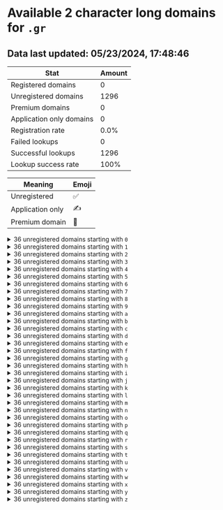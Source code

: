 # Available 2 character long domains for `.gr`

## Data last updated: 05/23/2024, 17:48:46

|Stat|Amount|
|--|--|
|Registered domains|0|
|Unregistered domains|1296|
|Premium domains|0|
|Application only domains|0|
|Registration rate|0.0%|
|Failed lookups|0|
|Successful lookups|1296|
|Lookup success rate|100%|


|Meaning|Emoji|
|--|--|
|Unregistered|:white_check_mark:|
|Application only|:writing_hand:|
|Premium domain|:gem:|

<details>
<summary>36 unregistered domains starting with <bold><code>0</code></bold></summary>

|Type|Domain|
|--|--|
|:white_check_mark:|`00.gr`|
|:white_check_mark:|`01.gr`|
|:white_check_mark:|`02.gr`|
|:white_check_mark:|`03.gr`|
|:white_check_mark:|`04.gr`|
|:white_check_mark:|`05.gr`|
|:white_check_mark:|`06.gr`|
|:white_check_mark:|`07.gr`|
|:white_check_mark:|`08.gr`|
|:white_check_mark:|`09.gr`|
|:white_check_mark:|`0a.gr`|
|:white_check_mark:|`0b.gr`|
|:white_check_mark:|`0c.gr`|
|:white_check_mark:|`0d.gr`|
|:white_check_mark:|`0e.gr`|
|:white_check_mark:|`0f.gr`|
|:white_check_mark:|`0g.gr`|
|:white_check_mark:|`0h.gr`|
|:white_check_mark:|`0i.gr`|
|:white_check_mark:|`0j.gr`|
|:white_check_mark:|`0k.gr`|
|:white_check_mark:|`0l.gr`|
|:white_check_mark:|`0m.gr`|
|:white_check_mark:|`0n.gr`|
|:white_check_mark:|`0o.gr`|
|:white_check_mark:|`0p.gr`|
|:white_check_mark:|`0q.gr`|
|:white_check_mark:|`0r.gr`|
|:white_check_mark:|`0s.gr`|
|:white_check_mark:|`0t.gr`|
|:white_check_mark:|`0u.gr`|
|:white_check_mark:|`0v.gr`|
|:white_check_mark:|`0w.gr`|
|:white_check_mark:|`0x.gr`|
|:white_check_mark:|`0y.gr`|
|:white_check_mark:|`0z.gr`|
</details>
<details>
<summary>36 unregistered domains starting with <bold><code>1</code></bold></summary>

|Type|Domain|
|--|--|
|:white_check_mark:|`10.gr`|
|:white_check_mark:|`11.gr`|
|:white_check_mark:|`12.gr`|
|:white_check_mark:|`13.gr`|
|:white_check_mark:|`14.gr`|
|:white_check_mark:|`15.gr`|
|:white_check_mark:|`16.gr`|
|:white_check_mark:|`17.gr`|
|:white_check_mark:|`18.gr`|
|:white_check_mark:|`19.gr`|
|:white_check_mark:|`1a.gr`|
|:white_check_mark:|`1b.gr`|
|:white_check_mark:|`1c.gr`|
|:white_check_mark:|`1d.gr`|
|:white_check_mark:|`1e.gr`|
|:white_check_mark:|`1f.gr`|
|:white_check_mark:|`1g.gr`|
|:white_check_mark:|`1h.gr`|
|:white_check_mark:|`1i.gr`|
|:white_check_mark:|`1j.gr`|
|:white_check_mark:|`1k.gr`|
|:white_check_mark:|`1l.gr`|
|:white_check_mark:|`1m.gr`|
|:white_check_mark:|`1n.gr`|
|:white_check_mark:|`1o.gr`|
|:white_check_mark:|`1p.gr`|
|:white_check_mark:|`1q.gr`|
|:white_check_mark:|`1r.gr`|
|:white_check_mark:|`1s.gr`|
|:white_check_mark:|`1t.gr`|
|:white_check_mark:|`1u.gr`|
|:white_check_mark:|`1v.gr`|
|:white_check_mark:|`1w.gr`|
|:white_check_mark:|`1x.gr`|
|:white_check_mark:|`1y.gr`|
|:white_check_mark:|`1z.gr`|
</details>
<details>
<summary>36 unregistered domains starting with <bold><code>2</code></bold></summary>

|Type|Domain|
|--|--|
|:white_check_mark:|`20.gr`|
|:white_check_mark:|`21.gr`|
|:white_check_mark:|`22.gr`|
|:white_check_mark:|`23.gr`|
|:white_check_mark:|`24.gr`|
|:white_check_mark:|`25.gr`|
|:white_check_mark:|`26.gr`|
|:white_check_mark:|`27.gr`|
|:white_check_mark:|`28.gr`|
|:white_check_mark:|`29.gr`|
|:white_check_mark:|`2a.gr`|
|:white_check_mark:|`2b.gr`|
|:white_check_mark:|`2c.gr`|
|:white_check_mark:|`2d.gr`|
|:white_check_mark:|`2e.gr`|
|:white_check_mark:|`2f.gr`|
|:white_check_mark:|`2g.gr`|
|:white_check_mark:|`2h.gr`|
|:white_check_mark:|`2i.gr`|
|:white_check_mark:|`2j.gr`|
|:white_check_mark:|`2k.gr`|
|:white_check_mark:|`2l.gr`|
|:white_check_mark:|`2m.gr`|
|:white_check_mark:|`2n.gr`|
|:white_check_mark:|`2o.gr`|
|:white_check_mark:|`2p.gr`|
|:white_check_mark:|`2q.gr`|
|:white_check_mark:|`2r.gr`|
|:white_check_mark:|`2s.gr`|
|:white_check_mark:|`2t.gr`|
|:white_check_mark:|`2u.gr`|
|:white_check_mark:|`2v.gr`|
|:white_check_mark:|`2w.gr`|
|:white_check_mark:|`2x.gr`|
|:white_check_mark:|`2y.gr`|
|:white_check_mark:|`2z.gr`|
</details>
<details>
<summary>36 unregistered domains starting with <bold><code>3</code></bold></summary>

|Type|Domain|
|--|--|
|:white_check_mark:|`30.gr`|
|:white_check_mark:|`31.gr`|
|:white_check_mark:|`32.gr`|
|:white_check_mark:|`33.gr`|
|:white_check_mark:|`34.gr`|
|:white_check_mark:|`35.gr`|
|:white_check_mark:|`36.gr`|
|:white_check_mark:|`37.gr`|
|:white_check_mark:|`38.gr`|
|:white_check_mark:|`39.gr`|
|:white_check_mark:|`3a.gr`|
|:white_check_mark:|`3b.gr`|
|:white_check_mark:|`3c.gr`|
|:white_check_mark:|`3d.gr`|
|:white_check_mark:|`3e.gr`|
|:white_check_mark:|`3f.gr`|
|:white_check_mark:|`3g.gr`|
|:white_check_mark:|`3h.gr`|
|:white_check_mark:|`3i.gr`|
|:white_check_mark:|`3j.gr`|
|:white_check_mark:|`3k.gr`|
|:white_check_mark:|`3l.gr`|
|:white_check_mark:|`3m.gr`|
|:white_check_mark:|`3n.gr`|
|:white_check_mark:|`3o.gr`|
|:white_check_mark:|`3p.gr`|
|:white_check_mark:|`3q.gr`|
|:white_check_mark:|`3r.gr`|
|:white_check_mark:|`3s.gr`|
|:white_check_mark:|`3t.gr`|
|:white_check_mark:|`3u.gr`|
|:white_check_mark:|`3v.gr`|
|:white_check_mark:|`3w.gr`|
|:white_check_mark:|`3x.gr`|
|:white_check_mark:|`3y.gr`|
|:white_check_mark:|`3z.gr`|
</details>
<details>
<summary>36 unregistered domains starting with <bold><code>4</code></bold></summary>

|Type|Domain|
|--|--|
|:white_check_mark:|`40.gr`|
|:white_check_mark:|`41.gr`|
|:white_check_mark:|`42.gr`|
|:white_check_mark:|`43.gr`|
|:white_check_mark:|`44.gr`|
|:white_check_mark:|`45.gr`|
|:white_check_mark:|`46.gr`|
|:white_check_mark:|`47.gr`|
|:white_check_mark:|`48.gr`|
|:white_check_mark:|`49.gr`|
|:white_check_mark:|`4a.gr`|
|:white_check_mark:|`4b.gr`|
|:white_check_mark:|`4c.gr`|
|:white_check_mark:|`4d.gr`|
|:white_check_mark:|`4e.gr`|
|:white_check_mark:|`4f.gr`|
|:white_check_mark:|`4g.gr`|
|:white_check_mark:|`4h.gr`|
|:white_check_mark:|`4i.gr`|
|:white_check_mark:|`4j.gr`|
|:white_check_mark:|`4k.gr`|
|:white_check_mark:|`4l.gr`|
|:white_check_mark:|`4m.gr`|
|:white_check_mark:|`4n.gr`|
|:white_check_mark:|`4o.gr`|
|:white_check_mark:|`4p.gr`|
|:white_check_mark:|`4q.gr`|
|:white_check_mark:|`4r.gr`|
|:white_check_mark:|`4s.gr`|
|:white_check_mark:|`4t.gr`|
|:white_check_mark:|`4u.gr`|
|:white_check_mark:|`4v.gr`|
|:white_check_mark:|`4w.gr`|
|:white_check_mark:|`4x.gr`|
|:white_check_mark:|`4y.gr`|
|:white_check_mark:|`4z.gr`|
</details>
<details>
<summary>36 unregistered domains starting with <bold><code>5</code></bold></summary>

|Type|Domain|
|--|--|
|:white_check_mark:|`50.gr`|
|:white_check_mark:|`51.gr`|
|:white_check_mark:|`52.gr`|
|:white_check_mark:|`53.gr`|
|:white_check_mark:|`54.gr`|
|:white_check_mark:|`55.gr`|
|:white_check_mark:|`56.gr`|
|:white_check_mark:|`57.gr`|
|:white_check_mark:|`58.gr`|
|:white_check_mark:|`59.gr`|
|:white_check_mark:|`5a.gr`|
|:white_check_mark:|`5b.gr`|
|:white_check_mark:|`5c.gr`|
|:white_check_mark:|`5d.gr`|
|:white_check_mark:|`5e.gr`|
|:white_check_mark:|`5f.gr`|
|:white_check_mark:|`5g.gr`|
|:white_check_mark:|`5h.gr`|
|:white_check_mark:|`5i.gr`|
|:white_check_mark:|`5j.gr`|
|:white_check_mark:|`5k.gr`|
|:white_check_mark:|`5l.gr`|
|:white_check_mark:|`5m.gr`|
|:white_check_mark:|`5n.gr`|
|:white_check_mark:|`5o.gr`|
|:white_check_mark:|`5p.gr`|
|:white_check_mark:|`5q.gr`|
|:white_check_mark:|`5r.gr`|
|:white_check_mark:|`5s.gr`|
|:white_check_mark:|`5t.gr`|
|:white_check_mark:|`5u.gr`|
|:white_check_mark:|`5v.gr`|
|:white_check_mark:|`5w.gr`|
|:white_check_mark:|`5x.gr`|
|:white_check_mark:|`5y.gr`|
|:white_check_mark:|`5z.gr`|
</details>
<details>
<summary>36 unregistered domains starting with <bold><code>6</code></bold></summary>

|Type|Domain|
|--|--|
|:white_check_mark:|`60.gr`|
|:white_check_mark:|`61.gr`|
|:white_check_mark:|`62.gr`|
|:white_check_mark:|`63.gr`|
|:white_check_mark:|`64.gr`|
|:white_check_mark:|`65.gr`|
|:white_check_mark:|`66.gr`|
|:white_check_mark:|`67.gr`|
|:white_check_mark:|`68.gr`|
|:white_check_mark:|`69.gr`|
|:white_check_mark:|`6a.gr`|
|:white_check_mark:|`6b.gr`|
|:white_check_mark:|`6c.gr`|
|:white_check_mark:|`6d.gr`|
|:white_check_mark:|`6e.gr`|
|:white_check_mark:|`6f.gr`|
|:white_check_mark:|`6g.gr`|
|:white_check_mark:|`6h.gr`|
|:white_check_mark:|`6i.gr`|
|:white_check_mark:|`6j.gr`|
|:white_check_mark:|`6k.gr`|
|:white_check_mark:|`6l.gr`|
|:white_check_mark:|`6m.gr`|
|:white_check_mark:|`6n.gr`|
|:white_check_mark:|`6o.gr`|
|:white_check_mark:|`6p.gr`|
|:white_check_mark:|`6q.gr`|
|:white_check_mark:|`6r.gr`|
|:white_check_mark:|`6s.gr`|
|:white_check_mark:|`6t.gr`|
|:white_check_mark:|`6u.gr`|
|:white_check_mark:|`6v.gr`|
|:white_check_mark:|`6w.gr`|
|:white_check_mark:|`6x.gr`|
|:white_check_mark:|`6y.gr`|
|:white_check_mark:|`6z.gr`|
</details>
<details>
<summary>36 unregistered domains starting with <bold><code>7</code></bold></summary>

|Type|Domain|
|--|--|
|:white_check_mark:|`70.gr`|
|:white_check_mark:|`71.gr`|
|:white_check_mark:|`72.gr`|
|:white_check_mark:|`73.gr`|
|:white_check_mark:|`74.gr`|
|:white_check_mark:|`75.gr`|
|:white_check_mark:|`76.gr`|
|:white_check_mark:|`77.gr`|
|:white_check_mark:|`78.gr`|
|:white_check_mark:|`79.gr`|
|:white_check_mark:|`7a.gr`|
|:white_check_mark:|`7b.gr`|
|:white_check_mark:|`7c.gr`|
|:white_check_mark:|`7d.gr`|
|:white_check_mark:|`7e.gr`|
|:white_check_mark:|`7f.gr`|
|:white_check_mark:|`7g.gr`|
|:white_check_mark:|`7h.gr`|
|:white_check_mark:|`7i.gr`|
|:white_check_mark:|`7j.gr`|
|:white_check_mark:|`7k.gr`|
|:white_check_mark:|`7l.gr`|
|:white_check_mark:|`7m.gr`|
|:white_check_mark:|`7n.gr`|
|:white_check_mark:|`7o.gr`|
|:white_check_mark:|`7p.gr`|
|:white_check_mark:|`7q.gr`|
|:white_check_mark:|`7r.gr`|
|:white_check_mark:|`7s.gr`|
|:white_check_mark:|`7t.gr`|
|:white_check_mark:|`7u.gr`|
|:white_check_mark:|`7v.gr`|
|:white_check_mark:|`7w.gr`|
|:white_check_mark:|`7x.gr`|
|:white_check_mark:|`7y.gr`|
|:white_check_mark:|`7z.gr`|
</details>
<details>
<summary>36 unregistered domains starting with <bold><code>8</code></bold></summary>

|Type|Domain|
|--|--|
|:white_check_mark:|`80.gr`|
|:white_check_mark:|`81.gr`|
|:white_check_mark:|`82.gr`|
|:white_check_mark:|`83.gr`|
|:white_check_mark:|`84.gr`|
|:white_check_mark:|`85.gr`|
|:white_check_mark:|`86.gr`|
|:white_check_mark:|`87.gr`|
|:white_check_mark:|`88.gr`|
|:white_check_mark:|`89.gr`|
|:white_check_mark:|`8a.gr`|
|:white_check_mark:|`8b.gr`|
|:white_check_mark:|`8c.gr`|
|:white_check_mark:|`8d.gr`|
|:white_check_mark:|`8e.gr`|
|:white_check_mark:|`8f.gr`|
|:white_check_mark:|`8g.gr`|
|:white_check_mark:|`8h.gr`|
|:white_check_mark:|`8i.gr`|
|:white_check_mark:|`8j.gr`|
|:white_check_mark:|`8k.gr`|
|:white_check_mark:|`8l.gr`|
|:white_check_mark:|`8m.gr`|
|:white_check_mark:|`8n.gr`|
|:white_check_mark:|`8o.gr`|
|:white_check_mark:|`8p.gr`|
|:white_check_mark:|`8q.gr`|
|:white_check_mark:|`8r.gr`|
|:white_check_mark:|`8s.gr`|
|:white_check_mark:|`8t.gr`|
|:white_check_mark:|`8u.gr`|
|:white_check_mark:|`8v.gr`|
|:white_check_mark:|`8w.gr`|
|:white_check_mark:|`8x.gr`|
|:white_check_mark:|`8y.gr`|
|:white_check_mark:|`8z.gr`|
</details>
<details>
<summary>36 unregistered domains starting with <bold><code>9</code></bold></summary>

|Type|Domain|
|--|--|
|:white_check_mark:|`90.gr`|
|:white_check_mark:|`91.gr`|
|:white_check_mark:|`92.gr`|
|:white_check_mark:|`93.gr`|
|:white_check_mark:|`94.gr`|
|:white_check_mark:|`95.gr`|
|:white_check_mark:|`96.gr`|
|:white_check_mark:|`97.gr`|
|:white_check_mark:|`98.gr`|
|:white_check_mark:|`99.gr`|
|:white_check_mark:|`9a.gr`|
|:white_check_mark:|`9b.gr`|
|:white_check_mark:|`9c.gr`|
|:white_check_mark:|`9d.gr`|
|:white_check_mark:|`9e.gr`|
|:white_check_mark:|`9f.gr`|
|:white_check_mark:|`9g.gr`|
|:white_check_mark:|`9h.gr`|
|:white_check_mark:|`9i.gr`|
|:white_check_mark:|`9j.gr`|
|:white_check_mark:|`9k.gr`|
|:white_check_mark:|`9l.gr`|
|:white_check_mark:|`9m.gr`|
|:white_check_mark:|`9n.gr`|
|:white_check_mark:|`9o.gr`|
|:white_check_mark:|`9p.gr`|
|:white_check_mark:|`9q.gr`|
|:white_check_mark:|`9r.gr`|
|:white_check_mark:|`9s.gr`|
|:white_check_mark:|`9t.gr`|
|:white_check_mark:|`9u.gr`|
|:white_check_mark:|`9v.gr`|
|:white_check_mark:|`9w.gr`|
|:white_check_mark:|`9x.gr`|
|:white_check_mark:|`9y.gr`|
|:white_check_mark:|`9z.gr`|
</details>
<details>
<summary>36 unregistered domains starting with <bold><code>a</code></bold></summary>

|Type|Domain|
|--|--|
|:white_check_mark:|`a0.gr`|
|:white_check_mark:|`a1.gr`|
|:white_check_mark:|`a2.gr`|
|:white_check_mark:|`a3.gr`|
|:white_check_mark:|`a4.gr`|
|:white_check_mark:|`a5.gr`|
|:white_check_mark:|`a6.gr`|
|:white_check_mark:|`a7.gr`|
|:white_check_mark:|`a8.gr`|
|:white_check_mark:|`a9.gr`|
|:white_check_mark:|`aa.gr`|
|:white_check_mark:|`ab.gr`|
|:white_check_mark:|`ac.gr`|
|:white_check_mark:|`ad.gr`|
|:white_check_mark:|`ae.gr`|
|:white_check_mark:|`af.gr`|
|:white_check_mark:|`ag.gr`|
|:white_check_mark:|`ah.gr`|
|:white_check_mark:|`ai.gr`|
|:white_check_mark:|`aj.gr`|
|:white_check_mark:|`ak.gr`|
|:white_check_mark:|`al.gr`|
|:white_check_mark:|`am.gr`|
|:white_check_mark:|`an.gr`|
|:white_check_mark:|`ao.gr`|
|:white_check_mark:|`ap.gr`|
|:white_check_mark:|`aq.gr`|
|:white_check_mark:|`ar.gr`|
|:white_check_mark:|`as.gr`|
|:white_check_mark:|`at.gr`|
|:white_check_mark:|`au.gr`|
|:white_check_mark:|`av.gr`|
|:white_check_mark:|`aw.gr`|
|:white_check_mark:|`ax.gr`|
|:white_check_mark:|`ay.gr`|
|:white_check_mark:|`az.gr`|
</details>
<details>
<summary>36 unregistered domains starting with <bold><code>b</code></bold></summary>

|Type|Domain|
|--|--|
|:white_check_mark:|`b0.gr`|
|:white_check_mark:|`b1.gr`|
|:white_check_mark:|`b2.gr`|
|:white_check_mark:|`b3.gr`|
|:white_check_mark:|`b4.gr`|
|:white_check_mark:|`b5.gr`|
|:white_check_mark:|`b6.gr`|
|:white_check_mark:|`b7.gr`|
|:white_check_mark:|`b8.gr`|
|:white_check_mark:|`b9.gr`|
|:white_check_mark:|`ba.gr`|
|:white_check_mark:|`bb.gr`|
|:white_check_mark:|`bc.gr`|
|:white_check_mark:|`bd.gr`|
|:white_check_mark:|`be.gr`|
|:white_check_mark:|`bf.gr`|
|:white_check_mark:|`bg.gr`|
|:white_check_mark:|`bh.gr`|
|:white_check_mark:|`bi.gr`|
|:white_check_mark:|`bj.gr`|
|:white_check_mark:|`bk.gr`|
|:white_check_mark:|`bl.gr`|
|:white_check_mark:|`bm.gr`|
|:white_check_mark:|`bn.gr`|
|:white_check_mark:|`bo.gr`|
|:white_check_mark:|`bp.gr`|
|:white_check_mark:|`bq.gr`|
|:white_check_mark:|`br.gr`|
|:white_check_mark:|`bs.gr`|
|:white_check_mark:|`bt.gr`|
|:white_check_mark:|`bu.gr`|
|:white_check_mark:|`bv.gr`|
|:white_check_mark:|`bw.gr`|
|:white_check_mark:|`bx.gr`|
|:white_check_mark:|`by.gr`|
|:white_check_mark:|`bz.gr`|
</details>
<details>
<summary>36 unregistered domains starting with <bold><code>c</code></bold></summary>

|Type|Domain|
|--|--|
|:white_check_mark:|`c0.gr`|
|:white_check_mark:|`c1.gr`|
|:white_check_mark:|`c2.gr`|
|:white_check_mark:|`c3.gr`|
|:white_check_mark:|`c4.gr`|
|:white_check_mark:|`c5.gr`|
|:white_check_mark:|`c6.gr`|
|:white_check_mark:|`c7.gr`|
|:white_check_mark:|`c8.gr`|
|:white_check_mark:|`c9.gr`|
|:white_check_mark:|`ca.gr`|
|:white_check_mark:|`cb.gr`|
|:white_check_mark:|`cc.gr`|
|:white_check_mark:|`cd.gr`|
|:white_check_mark:|`ce.gr`|
|:white_check_mark:|`cf.gr`|
|:white_check_mark:|`cg.gr`|
|:white_check_mark:|`ch.gr`|
|:white_check_mark:|`ci.gr`|
|:white_check_mark:|`cj.gr`|
|:white_check_mark:|`ck.gr`|
|:white_check_mark:|`cl.gr`|
|:white_check_mark:|`cm.gr`|
|:white_check_mark:|`cn.gr`|
|:white_check_mark:|`co.gr`|
|:white_check_mark:|`cp.gr`|
|:white_check_mark:|`cq.gr`|
|:white_check_mark:|`cr.gr`|
|:white_check_mark:|`cs.gr`|
|:white_check_mark:|`ct.gr`|
|:white_check_mark:|`cu.gr`|
|:white_check_mark:|`cv.gr`|
|:white_check_mark:|`cw.gr`|
|:white_check_mark:|`cx.gr`|
|:white_check_mark:|`cy.gr`|
|:white_check_mark:|`cz.gr`|
</details>
<details>
<summary>36 unregistered domains starting with <bold><code>d</code></bold></summary>

|Type|Domain|
|--|--|
|:white_check_mark:|`d0.gr`|
|:white_check_mark:|`d1.gr`|
|:white_check_mark:|`d2.gr`|
|:white_check_mark:|`d3.gr`|
|:white_check_mark:|`d4.gr`|
|:white_check_mark:|`d5.gr`|
|:white_check_mark:|`d6.gr`|
|:white_check_mark:|`d7.gr`|
|:white_check_mark:|`d8.gr`|
|:white_check_mark:|`d9.gr`|
|:white_check_mark:|`da.gr`|
|:white_check_mark:|`db.gr`|
|:white_check_mark:|`dc.gr`|
|:white_check_mark:|`dd.gr`|
|:white_check_mark:|`de.gr`|
|:white_check_mark:|`df.gr`|
|:white_check_mark:|`dg.gr`|
|:white_check_mark:|`dh.gr`|
|:white_check_mark:|`di.gr`|
|:white_check_mark:|`dj.gr`|
|:white_check_mark:|`dk.gr`|
|:white_check_mark:|`dl.gr`|
|:white_check_mark:|`dm.gr`|
|:white_check_mark:|`dn.gr`|
|:white_check_mark:|`do.gr`|
|:white_check_mark:|`dp.gr`|
|:white_check_mark:|`dq.gr`|
|:white_check_mark:|`dr.gr`|
|:white_check_mark:|`ds.gr`|
|:white_check_mark:|`dt.gr`|
|:white_check_mark:|`du.gr`|
|:white_check_mark:|`dv.gr`|
|:white_check_mark:|`dw.gr`|
|:white_check_mark:|`dx.gr`|
|:white_check_mark:|`dy.gr`|
|:white_check_mark:|`dz.gr`|
</details>
<details>
<summary>36 unregistered domains starting with <bold><code>e</code></bold></summary>

|Type|Domain|
|--|--|
|:white_check_mark:|`e0.gr`|
|:white_check_mark:|`e1.gr`|
|:white_check_mark:|`e2.gr`|
|:white_check_mark:|`e3.gr`|
|:white_check_mark:|`e4.gr`|
|:white_check_mark:|`e5.gr`|
|:white_check_mark:|`e6.gr`|
|:white_check_mark:|`e7.gr`|
|:white_check_mark:|`e8.gr`|
|:white_check_mark:|`e9.gr`|
|:white_check_mark:|`ea.gr`|
|:white_check_mark:|`eb.gr`|
|:white_check_mark:|`ec.gr`|
|:white_check_mark:|`ed.gr`|
|:white_check_mark:|`ee.gr`|
|:white_check_mark:|`ef.gr`|
|:white_check_mark:|`eg.gr`|
|:white_check_mark:|`eh.gr`|
|:white_check_mark:|`ei.gr`|
|:white_check_mark:|`ej.gr`|
|:white_check_mark:|`ek.gr`|
|:white_check_mark:|`el.gr`|
|:white_check_mark:|`em.gr`|
|:white_check_mark:|`en.gr`|
|:white_check_mark:|`eo.gr`|
|:white_check_mark:|`ep.gr`|
|:white_check_mark:|`eq.gr`|
|:white_check_mark:|`er.gr`|
|:white_check_mark:|`es.gr`|
|:white_check_mark:|`et.gr`|
|:white_check_mark:|`eu.gr`|
|:white_check_mark:|`ev.gr`|
|:white_check_mark:|`ew.gr`|
|:white_check_mark:|`ex.gr`|
|:white_check_mark:|`ey.gr`|
|:white_check_mark:|`ez.gr`|
</details>
<details>
<summary>36 unregistered domains starting with <bold><code>f</code></bold></summary>

|Type|Domain|
|--|--|
|:white_check_mark:|`f0.gr`|
|:white_check_mark:|`f1.gr`|
|:white_check_mark:|`f2.gr`|
|:white_check_mark:|`f3.gr`|
|:white_check_mark:|`f4.gr`|
|:white_check_mark:|`f5.gr`|
|:white_check_mark:|`f6.gr`|
|:white_check_mark:|`f7.gr`|
|:white_check_mark:|`f8.gr`|
|:white_check_mark:|`f9.gr`|
|:white_check_mark:|`fa.gr`|
|:white_check_mark:|`fb.gr`|
|:white_check_mark:|`fc.gr`|
|:white_check_mark:|`fd.gr`|
|:white_check_mark:|`fe.gr`|
|:white_check_mark:|`ff.gr`|
|:white_check_mark:|`fg.gr`|
|:white_check_mark:|`fh.gr`|
|:white_check_mark:|`fi.gr`|
|:white_check_mark:|`fj.gr`|
|:white_check_mark:|`fk.gr`|
|:white_check_mark:|`fl.gr`|
|:white_check_mark:|`fm.gr`|
|:white_check_mark:|`fn.gr`|
|:white_check_mark:|`fo.gr`|
|:white_check_mark:|`fp.gr`|
|:white_check_mark:|`fq.gr`|
|:white_check_mark:|`fr.gr`|
|:white_check_mark:|`fs.gr`|
|:white_check_mark:|`ft.gr`|
|:white_check_mark:|`fu.gr`|
|:white_check_mark:|`fv.gr`|
|:white_check_mark:|`fw.gr`|
|:white_check_mark:|`fx.gr`|
|:white_check_mark:|`fy.gr`|
|:white_check_mark:|`fz.gr`|
</details>
<details>
<summary>36 unregistered domains starting with <bold><code>g</code></bold></summary>

|Type|Domain|
|--|--|
|:white_check_mark:|`g0.gr`|
|:white_check_mark:|`g1.gr`|
|:white_check_mark:|`g2.gr`|
|:white_check_mark:|`g3.gr`|
|:white_check_mark:|`g4.gr`|
|:white_check_mark:|`g5.gr`|
|:white_check_mark:|`g6.gr`|
|:white_check_mark:|`g7.gr`|
|:white_check_mark:|`g8.gr`|
|:white_check_mark:|`g9.gr`|
|:white_check_mark:|`ga.gr`|
|:white_check_mark:|`gb.gr`|
|:white_check_mark:|`gc.gr`|
|:white_check_mark:|`gd.gr`|
|:white_check_mark:|`ge.gr`|
|:white_check_mark:|`gf.gr`|
|:white_check_mark:|`gg.gr`|
|:white_check_mark:|`gh.gr`|
|:white_check_mark:|`gi.gr`|
|:white_check_mark:|`gj.gr`|
|:white_check_mark:|`gk.gr`|
|:white_check_mark:|`gl.gr`|
|:white_check_mark:|`gm.gr`|
|:white_check_mark:|`gn.gr`|
|:white_check_mark:|`go.gr`|
|:white_check_mark:|`gp.gr`|
|:white_check_mark:|`gq.gr`|
|:white_check_mark:|`gr.gr`|
|:white_check_mark:|`gs.gr`|
|:white_check_mark:|`gt.gr`|
|:white_check_mark:|`gu.gr`|
|:white_check_mark:|`gv.gr`|
|:white_check_mark:|`gw.gr`|
|:white_check_mark:|`gx.gr`|
|:white_check_mark:|`gy.gr`|
|:white_check_mark:|`gz.gr`|
</details>
<details>
<summary>36 unregistered domains starting with <bold><code>h</code></bold></summary>

|Type|Domain|
|--|--|
|:white_check_mark:|`h0.gr`|
|:white_check_mark:|`h1.gr`|
|:white_check_mark:|`h2.gr`|
|:white_check_mark:|`h3.gr`|
|:white_check_mark:|`h4.gr`|
|:white_check_mark:|`h5.gr`|
|:white_check_mark:|`h6.gr`|
|:white_check_mark:|`h7.gr`|
|:white_check_mark:|`h8.gr`|
|:white_check_mark:|`h9.gr`|
|:white_check_mark:|`ha.gr`|
|:white_check_mark:|`hb.gr`|
|:white_check_mark:|`hc.gr`|
|:white_check_mark:|`hd.gr`|
|:white_check_mark:|`he.gr`|
|:white_check_mark:|`hf.gr`|
|:white_check_mark:|`hg.gr`|
|:white_check_mark:|`hh.gr`|
|:white_check_mark:|`hi.gr`|
|:white_check_mark:|`hj.gr`|
|:white_check_mark:|`hk.gr`|
|:white_check_mark:|`hl.gr`|
|:white_check_mark:|`hm.gr`|
|:white_check_mark:|`hn.gr`|
|:white_check_mark:|`ho.gr`|
|:white_check_mark:|`hp.gr`|
|:white_check_mark:|`hq.gr`|
|:white_check_mark:|`hr.gr`|
|:white_check_mark:|`hs.gr`|
|:white_check_mark:|`ht.gr`|
|:white_check_mark:|`hu.gr`|
|:white_check_mark:|`hv.gr`|
|:white_check_mark:|`hw.gr`|
|:white_check_mark:|`hx.gr`|
|:white_check_mark:|`hy.gr`|
|:white_check_mark:|`hz.gr`|
</details>
<details>
<summary>36 unregistered domains starting with <bold><code>i</code></bold></summary>

|Type|Domain|
|--|--|
|:white_check_mark:|`i0.gr`|
|:white_check_mark:|`i1.gr`|
|:white_check_mark:|`i2.gr`|
|:white_check_mark:|`i3.gr`|
|:white_check_mark:|`i4.gr`|
|:white_check_mark:|`i5.gr`|
|:white_check_mark:|`i6.gr`|
|:white_check_mark:|`i7.gr`|
|:white_check_mark:|`i8.gr`|
|:white_check_mark:|`i9.gr`|
|:white_check_mark:|`ia.gr`|
|:white_check_mark:|`ib.gr`|
|:white_check_mark:|`ic.gr`|
|:white_check_mark:|`id.gr`|
|:white_check_mark:|`ie.gr`|
|:white_check_mark:|`if.gr`|
|:white_check_mark:|`ig.gr`|
|:white_check_mark:|`ih.gr`|
|:white_check_mark:|`ii.gr`|
|:white_check_mark:|`ij.gr`|
|:white_check_mark:|`ik.gr`|
|:white_check_mark:|`il.gr`|
|:white_check_mark:|`im.gr`|
|:white_check_mark:|`in.gr`|
|:white_check_mark:|`io.gr`|
|:white_check_mark:|`ip.gr`|
|:white_check_mark:|`iq.gr`|
|:white_check_mark:|`ir.gr`|
|:white_check_mark:|`is.gr`|
|:white_check_mark:|`it.gr`|
|:white_check_mark:|`iu.gr`|
|:white_check_mark:|`iv.gr`|
|:white_check_mark:|`iw.gr`|
|:white_check_mark:|`ix.gr`|
|:white_check_mark:|`iy.gr`|
|:white_check_mark:|`iz.gr`|
</details>
<details>
<summary>36 unregistered domains starting with <bold><code>j</code></bold></summary>

|Type|Domain|
|--|--|
|:white_check_mark:|`j0.gr`|
|:white_check_mark:|`j1.gr`|
|:white_check_mark:|`j2.gr`|
|:white_check_mark:|`j3.gr`|
|:white_check_mark:|`j4.gr`|
|:white_check_mark:|`j5.gr`|
|:white_check_mark:|`j6.gr`|
|:white_check_mark:|`j7.gr`|
|:white_check_mark:|`j8.gr`|
|:white_check_mark:|`j9.gr`|
|:white_check_mark:|`ja.gr`|
|:white_check_mark:|`jb.gr`|
|:white_check_mark:|`jc.gr`|
|:white_check_mark:|`jd.gr`|
|:white_check_mark:|`je.gr`|
|:white_check_mark:|`jf.gr`|
|:white_check_mark:|`jg.gr`|
|:white_check_mark:|`jh.gr`|
|:white_check_mark:|`ji.gr`|
|:white_check_mark:|`jj.gr`|
|:white_check_mark:|`jk.gr`|
|:white_check_mark:|`jl.gr`|
|:white_check_mark:|`jm.gr`|
|:white_check_mark:|`jn.gr`|
|:white_check_mark:|`jo.gr`|
|:white_check_mark:|`jp.gr`|
|:white_check_mark:|`jq.gr`|
|:white_check_mark:|`jr.gr`|
|:white_check_mark:|`js.gr`|
|:white_check_mark:|`jt.gr`|
|:white_check_mark:|`ju.gr`|
|:white_check_mark:|`jv.gr`|
|:white_check_mark:|`jw.gr`|
|:white_check_mark:|`jx.gr`|
|:white_check_mark:|`jy.gr`|
|:white_check_mark:|`jz.gr`|
</details>
<details>
<summary>36 unregistered domains starting with <bold><code>k</code></bold></summary>

|Type|Domain|
|--|--|
|:white_check_mark:|`k0.gr`|
|:white_check_mark:|`k1.gr`|
|:white_check_mark:|`k2.gr`|
|:white_check_mark:|`k3.gr`|
|:white_check_mark:|`k4.gr`|
|:white_check_mark:|`k5.gr`|
|:white_check_mark:|`k6.gr`|
|:white_check_mark:|`k7.gr`|
|:white_check_mark:|`k8.gr`|
|:white_check_mark:|`k9.gr`|
|:white_check_mark:|`ka.gr`|
|:white_check_mark:|`kb.gr`|
|:white_check_mark:|`kc.gr`|
|:white_check_mark:|`kd.gr`|
|:white_check_mark:|`ke.gr`|
|:white_check_mark:|`kf.gr`|
|:white_check_mark:|`kg.gr`|
|:white_check_mark:|`kh.gr`|
|:white_check_mark:|`ki.gr`|
|:white_check_mark:|`kj.gr`|
|:white_check_mark:|`kk.gr`|
|:white_check_mark:|`kl.gr`|
|:white_check_mark:|`km.gr`|
|:white_check_mark:|`kn.gr`|
|:white_check_mark:|`ko.gr`|
|:white_check_mark:|`kp.gr`|
|:white_check_mark:|`kq.gr`|
|:white_check_mark:|`kr.gr`|
|:white_check_mark:|`ks.gr`|
|:white_check_mark:|`kt.gr`|
|:white_check_mark:|`ku.gr`|
|:white_check_mark:|`kv.gr`|
|:white_check_mark:|`kw.gr`|
|:white_check_mark:|`kx.gr`|
|:white_check_mark:|`ky.gr`|
|:white_check_mark:|`kz.gr`|
</details>
<details>
<summary>36 unregistered domains starting with <bold><code>l</code></bold></summary>

|Type|Domain|
|--|--|
|:white_check_mark:|`l0.gr`|
|:white_check_mark:|`l1.gr`|
|:white_check_mark:|`l2.gr`|
|:white_check_mark:|`l3.gr`|
|:white_check_mark:|`l4.gr`|
|:white_check_mark:|`l5.gr`|
|:white_check_mark:|`l6.gr`|
|:white_check_mark:|`l7.gr`|
|:white_check_mark:|`l8.gr`|
|:white_check_mark:|`l9.gr`|
|:white_check_mark:|`la.gr`|
|:white_check_mark:|`lb.gr`|
|:white_check_mark:|`lc.gr`|
|:white_check_mark:|`ld.gr`|
|:white_check_mark:|`le.gr`|
|:white_check_mark:|`lf.gr`|
|:white_check_mark:|`lg.gr`|
|:white_check_mark:|`lh.gr`|
|:white_check_mark:|`li.gr`|
|:white_check_mark:|`lj.gr`|
|:white_check_mark:|`lk.gr`|
|:white_check_mark:|`ll.gr`|
|:white_check_mark:|`lm.gr`|
|:white_check_mark:|`ln.gr`|
|:white_check_mark:|`lo.gr`|
|:white_check_mark:|`lp.gr`|
|:white_check_mark:|`lq.gr`|
|:white_check_mark:|`lr.gr`|
|:white_check_mark:|`ls.gr`|
|:white_check_mark:|`lt.gr`|
|:white_check_mark:|`lu.gr`|
|:white_check_mark:|`lv.gr`|
|:white_check_mark:|`lw.gr`|
|:white_check_mark:|`lx.gr`|
|:white_check_mark:|`ly.gr`|
|:white_check_mark:|`lz.gr`|
</details>
<details>
<summary>36 unregistered domains starting with <bold><code>m</code></bold></summary>

|Type|Domain|
|--|--|
|:white_check_mark:|`m0.gr`|
|:white_check_mark:|`m1.gr`|
|:white_check_mark:|`m2.gr`|
|:white_check_mark:|`m3.gr`|
|:white_check_mark:|`m4.gr`|
|:white_check_mark:|`m5.gr`|
|:white_check_mark:|`m6.gr`|
|:white_check_mark:|`m7.gr`|
|:white_check_mark:|`m8.gr`|
|:white_check_mark:|`m9.gr`|
|:white_check_mark:|`ma.gr`|
|:white_check_mark:|`mb.gr`|
|:white_check_mark:|`mc.gr`|
|:white_check_mark:|`md.gr`|
|:white_check_mark:|`me.gr`|
|:white_check_mark:|`mf.gr`|
|:white_check_mark:|`mg.gr`|
|:white_check_mark:|`mh.gr`|
|:white_check_mark:|`mi.gr`|
|:white_check_mark:|`mj.gr`|
|:white_check_mark:|`mk.gr`|
|:white_check_mark:|`ml.gr`|
|:white_check_mark:|`mm.gr`|
|:white_check_mark:|`mn.gr`|
|:white_check_mark:|`mo.gr`|
|:white_check_mark:|`mp.gr`|
|:white_check_mark:|`mq.gr`|
|:white_check_mark:|`mr.gr`|
|:white_check_mark:|`ms.gr`|
|:white_check_mark:|`mt.gr`|
|:white_check_mark:|`mu.gr`|
|:white_check_mark:|`mv.gr`|
|:white_check_mark:|`mw.gr`|
|:white_check_mark:|`mx.gr`|
|:white_check_mark:|`my.gr`|
|:white_check_mark:|`mz.gr`|
</details>
<details>
<summary>36 unregistered domains starting with <bold><code>n</code></bold></summary>

|Type|Domain|
|--|--|
|:white_check_mark:|`n0.gr`|
|:white_check_mark:|`n1.gr`|
|:white_check_mark:|`n2.gr`|
|:white_check_mark:|`n3.gr`|
|:white_check_mark:|`n4.gr`|
|:white_check_mark:|`n5.gr`|
|:white_check_mark:|`n6.gr`|
|:white_check_mark:|`n7.gr`|
|:white_check_mark:|`n8.gr`|
|:white_check_mark:|`n9.gr`|
|:white_check_mark:|`na.gr`|
|:white_check_mark:|`nb.gr`|
|:white_check_mark:|`nc.gr`|
|:white_check_mark:|`nd.gr`|
|:white_check_mark:|`ne.gr`|
|:white_check_mark:|`nf.gr`|
|:white_check_mark:|`ng.gr`|
|:white_check_mark:|`nh.gr`|
|:white_check_mark:|`ni.gr`|
|:white_check_mark:|`nj.gr`|
|:white_check_mark:|`nk.gr`|
|:white_check_mark:|`nl.gr`|
|:white_check_mark:|`nm.gr`|
|:white_check_mark:|`nn.gr`|
|:white_check_mark:|`no.gr`|
|:white_check_mark:|`np.gr`|
|:white_check_mark:|`nq.gr`|
|:white_check_mark:|`nr.gr`|
|:white_check_mark:|`ns.gr`|
|:white_check_mark:|`nt.gr`|
|:white_check_mark:|`nu.gr`|
|:white_check_mark:|`nv.gr`|
|:white_check_mark:|`nw.gr`|
|:white_check_mark:|`nx.gr`|
|:white_check_mark:|`ny.gr`|
|:white_check_mark:|`nz.gr`|
</details>
<details>
<summary>36 unregistered domains starting with <bold><code>o</code></bold></summary>

|Type|Domain|
|--|--|
|:white_check_mark:|`o0.gr`|
|:white_check_mark:|`o1.gr`|
|:white_check_mark:|`o2.gr`|
|:white_check_mark:|`o3.gr`|
|:white_check_mark:|`o4.gr`|
|:white_check_mark:|`o5.gr`|
|:white_check_mark:|`o6.gr`|
|:white_check_mark:|`o7.gr`|
|:white_check_mark:|`o8.gr`|
|:white_check_mark:|`o9.gr`|
|:white_check_mark:|`oa.gr`|
|:white_check_mark:|`ob.gr`|
|:white_check_mark:|`oc.gr`|
|:white_check_mark:|`od.gr`|
|:white_check_mark:|`oe.gr`|
|:white_check_mark:|`of.gr`|
|:white_check_mark:|`og.gr`|
|:white_check_mark:|`oh.gr`|
|:white_check_mark:|`oi.gr`|
|:white_check_mark:|`oj.gr`|
|:white_check_mark:|`ok.gr`|
|:white_check_mark:|`ol.gr`|
|:white_check_mark:|`om.gr`|
|:white_check_mark:|`on.gr`|
|:white_check_mark:|`oo.gr`|
|:white_check_mark:|`op.gr`|
|:white_check_mark:|`oq.gr`|
|:white_check_mark:|`or.gr`|
|:white_check_mark:|`os.gr`|
|:white_check_mark:|`ot.gr`|
|:white_check_mark:|`ou.gr`|
|:white_check_mark:|`ov.gr`|
|:white_check_mark:|`ow.gr`|
|:white_check_mark:|`ox.gr`|
|:white_check_mark:|`oy.gr`|
|:white_check_mark:|`oz.gr`|
</details>
<details>
<summary>36 unregistered domains starting with <bold><code>p</code></bold></summary>

|Type|Domain|
|--|--|
|:white_check_mark:|`p0.gr`|
|:white_check_mark:|`p1.gr`|
|:white_check_mark:|`p2.gr`|
|:white_check_mark:|`p3.gr`|
|:white_check_mark:|`p4.gr`|
|:white_check_mark:|`p5.gr`|
|:white_check_mark:|`p6.gr`|
|:white_check_mark:|`p7.gr`|
|:white_check_mark:|`p8.gr`|
|:white_check_mark:|`p9.gr`|
|:white_check_mark:|`pa.gr`|
|:white_check_mark:|`pb.gr`|
|:white_check_mark:|`pc.gr`|
|:white_check_mark:|`pd.gr`|
|:white_check_mark:|`pe.gr`|
|:white_check_mark:|`pf.gr`|
|:white_check_mark:|`pg.gr`|
|:white_check_mark:|`ph.gr`|
|:white_check_mark:|`pi.gr`|
|:white_check_mark:|`pj.gr`|
|:white_check_mark:|`pk.gr`|
|:white_check_mark:|`pl.gr`|
|:white_check_mark:|`pm.gr`|
|:white_check_mark:|`pn.gr`|
|:white_check_mark:|`po.gr`|
|:white_check_mark:|`pp.gr`|
|:white_check_mark:|`pq.gr`|
|:white_check_mark:|`pr.gr`|
|:white_check_mark:|`ps.gr`|
|:white_check_mark:|`pt.gr`|
|:white_check_mark:|`pu.gr`|
|:white_check_mark:|`pv.gr`|
|:white_check_mark:|`pw.gr`|
|:white_check_mark:|`px.gr`|
|:white_check_mark:|`py.gr`|
|:white_check_mark:|`pz.gr`|
</details>
<details>
<summary>36 unregistered domains starting with <bold><code>q</code></bold></summary>

|Type|Domain|
|--|--|
|:white_check_mark:|`q0.gr`|
|:white_check_mark:|`q1.gr`|
|:white_check_mark:|`q2.gr`|
|:white_check_mark:|`q3.gr`|
|:white_check_mark:|`q4.gr`|
|:white_check_mark:|`q5.gr`|
|:white_check_mark:|`q6.gr`|
|:white_check_mark:|`q7.gr`|
|:white_check_mark:|`q8.gr`|
|:white_check_mark:|`q9.gr`|
|:white_check_mark:|`qa.gr`|
|:white_check_mark:|`qb.gr`|
|:white_check_mark:|`qc.gr`|
|:white_check_mark:|`qd.gr`|
|:white_check_mark:|`qe.gr`|
|:white_check_mark:|`qf.gr`|
|:white_check_mark:|`qg.gr`|
|:white_check_mark:|`qh.gr`|
|:white_check_mark:|`qi.gr`|
|:white_check_mark:|`qj.gr`|
|:white_check_mark:|`qk.gr`|
|:white_check_mark:|`ql.gr`|
|:white_check_mark:|`qm.gr`|
|:white_check_mark:|`qn.gr`|
|:white_check_mark:|`qo.gr`|
|:white_check_mark:|`qp.gr`|
|:white_check_mark:|`qq.gr`|
|:white_check_mark:|`qr.gr`|
|:white_check_mark:|`qs.gr`|
|:white_check_mark:|`qt.gr`|
|:white_check_mark:|`qu.gr`|
|:white_check_mark:|`qv.gr`|
|:white_check_mark:|`qw.gr`|
|:white_check_mark:|`qx.gr`|
|:white_check_mark:|`qy.gr`|
|:white_check_mark:|`qz.gr`|
</details>
<details>
<summary>36 unregistered domains starting with <bold><code>r</code></bold></summary>

|Type|Domain|
|--|--|
|:white_check_mark:|`r0.gr`|
|:white_check_mark:|`r1.gr`|
|:white_check_mark:|`r2.gr`|
|:white_check_mark:|`r3.gr`|
|:white_check_mark:|`r4.gr`|
|:white_check_mark:|`r5.gr`|
|:white_check_mark:|`r6.gr`|
|:white_check_mark:|`r7.gr`|
|:white_check_mark:|`r8.gr`|
|:white_check_mark:|`r9.gr`|
|:white_check_mark:|`ra.gr`|
|:white_check_mark:|`rb.gr`|
|:white_check_mark:|`rc.gr`|
|:white_check_mark:|`rd.gr`|
|:white_check_mark:|`re.gr`|
|:white_check_mark:|`rf.gr`|
|:white_check_mark:|`rg.gr`|
|:white_check_mark:|`rh.gr`|
|:white_check_mark:|`ri.gr`|
|:white_check_mark:|`rj.gr`|
|:white_check_mark:|`rk.gr`|
|:white_check_mark:|`rl.gr`|
|:white_check_mark:|`rm.gr`|
|:white_check_mark:|`rn.gr`|
|:white_check_mark:|`ro.gr`|
|:white_check_mark:|`rp.gr`|
|:white_check_mark:|`rq.gr`|
|:white_check_mark:|`rr.gr`|
|:white_check_mark:|`rs.gr`|
|:white_check_mark:|`rt.gr`|
|:white_check_mark:|`ru.gr`|
|:white_check_mark:|`rv.gr`|
|:white_check_mark:|`rw.gr`|
|:white_check_mark:|`rx.gr`|
|:white_check_mark:|`ry.gr`|
|:white_check_mark:|`rz.gr`|
</details>
<details>
<summary>36 unregistered domains starting with <bold><code>s</code></bold></summary>

|Type|Domain|
|--|--|
|:white_check_mark:|`s0.gr`|
|:white_check_mark:|`s1.gr`|
|:white_check_mark:|`s2.gr`|
|:white_check_mark:|`s3.gr`|
|:white_check_mark:|`s4.gr`|
|:white_check_mark:|`s5.gr`|
|:white_check_mark:|`s6.gr`|
|:white_check_mark:|`s7.gr`|
|:white_check_mark:|`s8.gr`|
|:white_check_mark:|`s9.gr`|
|:white_check_mark:|`sa.gr`|
|:white_check_mark:|`sb.gr`|
|:white_check_mark:|`sc.gr`|
|:white_check_mark:|`sd.gr`|
|:white_check_mark:|`se.gr`|
|:white_check_mark:|`sf.gr`|
|:white_check_mark:|`sg.gr`|
|:white_check_mark:|`sh.gr`|
|:white_check_mark:|`si.gr`|
|:white_check_mark:|`sj.gr`|
|:white_check_mark:|`sk.gr`|
|:white_check_mark:|`sl.gr`|
|:white_check_mark:|`sm.gr`|
|:white_check_mark:|`sn.gr`|
|:white_check_mark:|`so.gr`|
|:white_check_mark:|`sp.gr`|
|:white_check_mark:|`sq.gr`|
|:white_check_mark:|`sr.gr`|
|:white_check_mark:|`ss.gr`|
|:white_check_mark:|`st.gr`|
|:white_check_mark:|`su.gr`|
|:white_check_mark:|`sv.gr`|
|:white_check_mark:|`sw.gr`|
|:white_check_mark:|`sx.gr`|
|:white_check_mark:|`sy.gr`|
|:white_check_mark:|`sz.gr`|
</details>
<details>
<summary>36 unregistered domains starting with <bold><code>t</code></bold></summary>

|Type|Domain|
|--|--|
|:white_check_mark:|`t0.gr`|
|:white_check_mark:|`t1.gr`|
|:white_check_mark:|`t2.gr`|
|:white_check_mark:|`t3.gr`|
|:white_check_mark:|`t4.gr`|
|:white_check_mark:|`t5.gr`|
|:white_check_mark:|`t6.gr`|
|:white_check_mark:|`t7.gr`|
|:white_check_mark:|`t8.gr`|
|:white_check_mark:|`t9.gr`|
|:white_check_mark:|`ta.gr`|
|:white_check_mark:|`tb.gr`|
|:white_check_mark:|`tc.gr`|
|:white_check_mark:|`td.gr`|
|:white_check_mark:|`te.gr`|
|:white_check_mark:|`tf.gr`|
|:white_check_mark:|`tg.gr`|
|:white_check_mark:|`th.gr`|
|:white_check_mark:|`ti.gr`|
|:white_check_mark:|`tj.gr`|
|:white_check_mark:|`tk.gr`|
|:white_check_mark:|`tl.gr`|
|:white_check_mark:|`tm.gr`|
|:white_check_mark:|`tn.gr`|
|:white_check_mark:|`to.gr`|
|:white_check_mark:|`tp.gr`|
|:white_check_mark:|`tq.gr`|
|:white_check_mark:|`tr.gr`|
|:white_check_mark:|`ts.gr`|
|:white_check_mark:|`tt.gr`|
|:white_check_mark:|`tu.gr`|
|:white_check_mark:|`tv.gr`|
|:white_check_mark:|`tw.gr`|
|:white_check_mark:|`tx.gr`|
|:white_check_mark:|`ty.gr`|
|:white_check_mark:|`tz.gr`|
</details>
<details>
<summary>36 unregistered domains starting with <bold><code>u</code></bold></summary>

|Type|Domain|
|--|--|
|:white_check_mark:|`u0.gr`|
|:white_check_mark:|`u1.gr`|
|:white_check_mark:|`u2.gr`|
|:white_check_mark:|`u3.gr`|
|:white_check_mark:|`u4.gr`|
|:white_check_mark:|`u5.gr`|
|:white_check_mark:|`u6.gr`|
|:white_check_mark:|`u7.gr`|
|:white_check_mark:|`u8.gr`|
|:white_check_mark:|`u9.gr`|
|:white_check_mark:|`ua.gr`|
|:white_check_mark:|`ub.gr`|
|:white_check_mark:|`uc.gr`|
|:white_check_mark:|`ud.gr`|
|:white_check_mark:|`ue.gr`|
|:white_check_mark:|`uf.gr`|
|:white_check_mark:|`ug.gr`|
|:white_check_mark:|`uh.gr`|
|:white_check_mark:|`ui.gr`|
|:white_check_mark:|`uj.gr`|
|:white_check_mark:|`uk.gr`|
|:white_check_mark:|`ul.gr`|
|:white_check_mark:|`um.gr`|
|:white_check_mark:|`un.gr`|
|:white_check_mark:|`uo.gr`|
|:white_check_mark:|`up.gr`|
|:white_check_mark:|`uq.gr`|
|:white_check_mark:|`ur.gr`|
|:white_check_mark:|`us.gr`|
|:white_check_mark:|`ut.gr`|
|:white_check_mark:|`uu.gr`|
|:white_check_mark:|`uv.gr`|
|:white_check_mark:|`uw.gr`|
|:white_check_mark:|`ux.gr`|
|:white_check_mark:|`uy.gr`|
|:white_check_mark:|`uz.gr`|
</details>
<details>
<summary>36 unregistered domains starting with <bold><code>v</code></bold></summary>

|Type|Domain|
|--|--|
|:white_check_mark:|`v0.gr`|
|:white_check_mark:|`v1.gr`|
|:white_check_mark:|`v2.gr`|
|:white_check_mark:|`v3.gr`|
|:white_check_mark:|`v4.gr`|
|:white_check_mark:|`v5.gr`|
|:white_check_mark:|`v6.gr`|
|:white_check_mark:|`v7.gr`|
|:white_check_mark:|`v8.gr`|
|:white_check_mark:|`v9.gr`|
|:white_check_mark:|`va.gr`|
|:white_check_mark:|`vb.gr`|
|:white_check_mark:|`vc.gr`|
|:white_check_mark:|`vd.gr`|
|:white_check_mark:|`ve.gr`|
|:white_check_mark:|`vf.gr`|
|:white_check_mark:|`vg.gr`|
|:white_check_mark:|`vh.gr`|
|:white_check_mark:|`vi.gr`|
|:white_check_mark:|`vj.gr`|
|:white_check_mark:|`vk.gr`|
|:white_check_mark:|`vl.gr`|
|:white_check_mark:|`vm.gr`|
|:white_check_mark:|`vn.gr`|
|:white_check_mark:|`vo.gr`|
|:white_check_mark:|`vp.gr`|
|:white_check_mark:|`vq.gr`|
|:white_check_mark:|`vr.gr`|
|:white_check_mark:|`vs.gr`|
|:white_check_mark:|`vt.gr`|
|:white_check_mark:|`vu.gr`|
|:white_check_mark:|`vv.gr`|
|:white_check_mark:|`vw.gr`|
|:white_check_mark:|`vx.gr`|
|:white_check_mark:|`vy.gr`|
|:white_check_mark:|`vz.gr`|
</details>
<details>
<summary>36 unregistered domains starting with <bold><code>w</code></bold></summary>

|Type|Domain|
|--|--|
|:white_check_mark:|`w0.gr`|
|:white_check_mark:|`w1.gr`|
|:white_check_mark:|`w2.gr`|
|:white_check_mark:|`w3.gr`|
|:white_check_mark:|`w4.gr`|
|:white_check_mark:|`w5.gr`|
|:white_check_mark:|`w6.gr`|
|:white_check_mark:|`w7.gr`|
|:white_check_mark:|`w8.gr`|
|:white_check_mark:|`w9.gr`|
|:white_check_mark:|`wa.gr`|
|:white_check_mark:|`wb.gr`|
|:white_check_mark:|`wc.gr`|
|:white_check_mark:|`wd.gr`|
|:white_check_mark:|`we.gr`|
|:white_check_mark:|`wf.gr`|
|:white_check_mark:|`wg.gr`|
|:white_check_mark:|`wh.gr`|
|:white_check_mark:|`wi.gr`|
|:white_check_mark:|`wj.gr`|
|:white_check_mark:|`wk.gr`|
|:white_check_mark:|`wl.gr`|
|:white_check_mark:|`wm.gr`|
|:white_check_mark:|`wn.gr`|
|:white_check_mark:|`wo.gr`|
|:white_check_mark:|`wp.gr`|
|:white_check_mark:|`wq.gr`|
|:white_check_mark:|`wr.gr`|
|:white_check_mark:|`ws.gr`|
|:white_check_mark:|`wt.gr`|
|:white_check_mark:|`wu.gr`|
|:white_check_mark:|`wv.gr`|
|:white_check_mark:|`ww.gr`|
|:white_check_mark:|`wx.gr`|
|:white_check_mark:|`wy.gr`|
|:white_check_mark:|`wz.gr`|
</details>
<details>
<summary>36 unregistered domains starting with <bold><code>x</code></bold></summary>

|Type|Domain|
|--|--|
|:white_check_mark:|`x0.gr`|
|:white_check_mark:|`x1.gr`|
|:white_check_mark:|`x2.gr`|
|:white_check_mark:|`x3.gr`|
|:white_check_mark:|`x4.gr`|
|:white_check_mark:|`x5.gr`|
|:white_check_mark:|`x6.gr`|
|:white_check_mark:|`x7.gr`|
|:white_check_mark:|`x8.gr`|
|:white_check_mark:|`x9.gr`|
|:white_check_mark:|`xa.gr`|
|:white_check_mark:|`xb.gr`|
|:white_check_mark:|`xc.gr`|
|:white_check_mark:|`xd.gr`|
|:white_check_mark:|`xe.gr`|
|:white_check_mark:|`xf.gr`|
|:white_check_mark:|`xg.gr`|
|:white_check_mark:|`xh.gr`|
|:white_check_mark:|`xi.gr`|
|:white_check_mark:|`xj.gr`|
|:white_check_mark:|`xk.gr`|
|:white_check_mark:|`xl.gr`|
|:white_check_mark:|`xm.gr`|
|:white_check_mark:|`xn.gr`|
|:white_check_mark:|`xo.gr`|
|:white_check_mark:|`xp.gr`|
|:white_check_mark:|`xq.gr`|
|:white_check_mark:|`xr.gr`|
|:white_check_mark:|`xs.gr`|
|:white_check_mark:|`xt.gr`|
|:white_check_mark:|`xu.gr`|
|:white_check_mark:|`xv.gr`|
|:white_check_mark:|`xw.gr`|
|:white_check_mark:|`xx.gr`|
|:white_check_mark:|`xy.gr`|
|:white_check_mark:|`xz.gr`|
</details>
<details>
<summary>36 unregistered domains starting with <bold><code>y</code></bold></summary>

|Type|Domain|
|--|--|
|:white_check_mark:|`y0.gr`|
|:white_check_mark:|`y1.gr`|
|:white_check_mark:|`y2.gr`|
|:white_check_mark:|`y3.gr`|
|:white_check_mark:|`y4.gr`|
|:white_check_mark:|`y5.gr`|
|:white_check_mark:|`y6.gr`|
|:white_check_mark:|`y7.gr`|
|:white_check_mark:|`y8.gr`|
|:white_check_mark:|`y9.gr`|
|:white_check_mark:|`ya.gr`|
|:white_check_mark:|`yb.gr`|
|:white_check_mark:|`yc.gr`|
|:white_check_mark:|`yd.gr`|
|:white_check_mark:|`ye.gr`|
|:white_check_mark:|`yf.gr`|
|:white_check_mark:|`yg.gr`|
|:white_check_mark:|`yh.gr`|
|:white_check_mark:|`yi.gr`|
|:white_check_mark:|`yj.gr`|
|:white_check_mark:|`yk.gr`|
|:white_check_mark:|`yl.gr`|
|:white_check_mark:|`ym.gr`|
|:white_check_mark:|`yn.gr`|
|:white_check_mark:|`yo.gr`|
|:white_check_mark:|`yp.gr`|
|:white_check_mark:|`yq.gr`|
|:white_check_mark:|`yr.gr`|
|:white_check_mark:|`ys.gr`|
|:white_check_mark:|`yt.gr`|
|:white_check_mark:|`yu.gr`|
|:white_check_mark:|`yv.gr`|
|:white_check_mark:|`yw.gr`|
|:white_check_mark:|`yx.gr`|
|:white_check_mark:|`yy.gr`|
|:white_check_mark:|`yz.gr`|
</details>
<details>
<summary>36 unregistered domains starting with <bold><code>z</code></bold></summary>

|Type|Domain|
|--|--|
|:white_check_mark:|`z0.gr`|
|:white_check_mark:|`z1.gr`|
|:white_check_mark:|`z2.gr`|
|:white_check_mark:|`z3.gr`|
|:white_check_mark:|`z4.gr`|
|:white_check_mark:|`z5.gr`|
|:white_check_mark:|`z6.gr`|
|:white_check_mark:|`z7.gr`|
|:white_check_mark:|`z8.gr`|
|:white_check_mark:|`z9.gr`|
|:white_check_mark:|`za.gr`|
|:white_check_mark:|`zb.gr`|
|:white_check_mark:|`zc.gr`|
|:white_check_mark:|`zd.gr`|
|:white_check_mark:|`ze.gr`|
|:white_check_mark:|`zf.gr`|
|:white_check_mark:|`zg.gr`|
|:white_check_mark:|`zh.gr`|
|:white_check_mark:|`zi.gr`|
|:white_check_mark:|`zj.gr`|
|:white_check_mark:|`zk.gr`|
|:white_check_mark:|`zl.gr`|
|:white_check_mark:|`zm.gr`|
|:white_check_mark:|`zn.gr`|
|:white_check_mark:|`zo.gr`|
|:white_check_mark:|`zp.gr`|
|:white_check_mark:|`zq.gr`|
|:white_check_mark:|`zr.gr`|
|:white_check_mark:|`zs.gr`|
|:white_check_mark:|`zt.gr`|
|:white_check_mark:|`zu.gr`|
|:white_check_mark:|`zv.gr`|
|:white_check_mark:|`zw.gr`|
|:white_check_mark:|`zx.gr`|
|:white_check_mark:|`zy.gr`|
|:white_check_mark:|`zz.gr`|
</details>